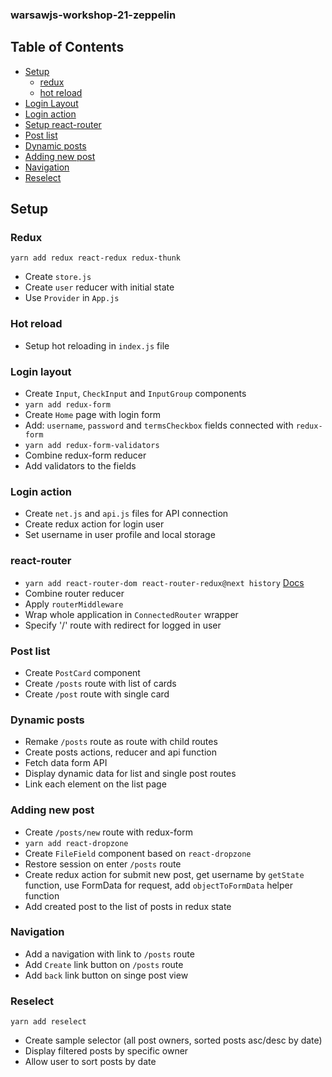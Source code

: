 ### warsawjs-workshop-21-zeppelin

## Table of Contents

- [Setup](#setup)
  - [redux](#redux)
  - [hot reload](#hot-reload)
- [Login Layout](#login-layout)
- [Login action](#login-aciton)
- [Setup react-router](#reat-router)
- [Post list](#post-list)
- [Dynamic posts](#dynamic-posts)
- [Adding new post](#adding-new-post)
- [Navigation](#navigation)
- [Reselect](#reselect)


## Setup
### Redux

`yarn add redux react-redux redux-thunk`
* Create `store.js`
* Create `user` reducer with initial state
* Use `Provider` in `App.js`

### Hot reload
* Setup hot reloading in `index.js` file

### Login layout
* Create `Input`, `CheckInput` and `InputGroup` components
* `yarn add redux-form`
* Create `Home` page with login form
* Add: `username`, `password` and `termsCheckbox` fields connected with `redux-form`
* `yarn add redux-form-validators`
* Combine redux-form reducer
* Add validators to the fields

### Login action
* Create `net.js` and `api.js` files for API connection
* Create redux action for login user
* Set username in user profile and local storage

### react-router
* `yarn add react-router-dom react-router-redux@next history` [Docs](https://github.com/reacttraining/react-router/tree/master/packages/react-router-redux)
* Combine router reducer
* Apply `routerMiddleware`
* Wrap whole application in `ConnectedRouter` wrapper
* Specify '/' route with redirect for logged in user

### Post list
* Create `PostCard` component
* Create `/posts` route with list of cards
* Create `/post` route with single card

### Dynamic posts
* Remake `/posts` route as route with child routes
* Create posts actions, reducer and api function
* Fetch data form API
* Display dynamic data for list and single post routes
* Link each element on the list page

### Adding new post
* Create `/posts/new` route with redux-form
* `yarn add react-dropzone`
* Create `FileField` component based on `react-dropzone`
* Restore session on enter `/posts` route
* Create redux action for submit new post, get username by `getState` function, use FormData for request, add `objectToFormData` helper function
* Add created post to the list of posts in redux state

### Navigation
* Add a navigation with link to `/posts` route
* Add `Create` link button on `/posts` route
* Add `back` link button on singe post view

### Reselect
`yarn add reselect`
* Create sample selector (all post owners, sorted posts asc/desc by date)
* Display filtered posts by specific owner
* Allow user to sort posts by date
